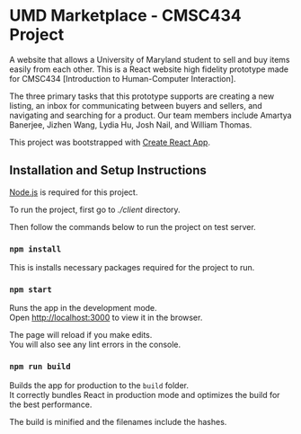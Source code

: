# UMD Marketplace - CMSC434 Project
A website that allows a University of Maryland student to sell and buy items easily from each other. This is a React website high fidelity prototype made for CMSC434 [Introduction to Human-Computer Interaction]. 

The three primary tasks that this prototype supports are creating a new listing, an inbox for communicating between buyers and sellers, and navigating and searching for a product. Our team members include Amartya Banerjee, Jizhen Wang, Lydia Hu, Josh Nail, and William Thomas. 

This project was bootstrapped with [Create React App](https://github.com/facebook/create-react-app).

## Installation and Setup Instructions

[Node.js](https://nodejs.org/en/download/) is required for this project.

To run the project, first go to <em>./client</em> directory.
 
Then follow the commands below to run the project on test server.

### `npm install`
This is installs necessary packages required for the project to run.

### `npm start`

Runs the app in the development mode.<br />
Open [http://localhost:3000](http://localhost:3000) to view it in the browser.

The page will reload if you make edits.<br />
You will also see any lint errors in the console.

### `npm run build`

Builds the app for production to the `build` folder.<br />
It correctly bundles React in production mode and optimizes the build for the best performance.

The build is minified and the filenames include the hashes.<br />


